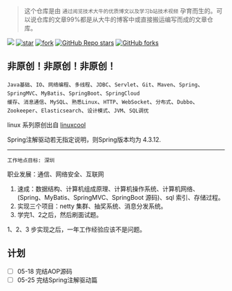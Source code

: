 > 这个仓库是由 `通过阅览技术大牛的优质博文以及学习b站技术视频` 孕育而生的。可以说仓库的文章99%都是从大牛的博客中或直接搬运编写而成的文章仓库。

[![](https://img.shields.io/badge/Author-yuanwu-orange.svg)](https://gitee.com/yuanwu233/CrazyNote) 
[![star](https://gitee.com/yuanwu233/CrazyNote/badge/star.svg?theme=dark)](https://gitee.com/yuanwu233/CrazyNote)
[![fork](https://gitee.com/yuanwu233/CrazyNote/badge/fork.svg?theme=dark)](https://gitee.com/yuanwu233/CrazyNote)
[![GitHub Repo stars](https://img.shields.io/github/stars/Doing-code/Java-Two-years-of-work-experience?logo=github)](https://github.com/Doing-code/Java-Two-years-of-work-experience)
[![GitHub forks](https://img.shields.io/github/forks/Doing-code/Java-Two-years-of-work-experience?logo=github)](https://github.com/Doing-code/Java-Two-years-of-work-experience)

## 非原创！非原创！非原创！

`Java基础`、`IO`、`网络编程`、`多线程`、`JDBC`、`Servlet`、`Git`、`Maven`、`Spring`、`SpringMVC`、`MyBatis`、`SpringBoot`、`SpringCloud` <br/>
`缓存`、`消息通信`、`MySQL`、`熟悉Linux`、`HTTP`、`WebSocket`、`分布式`、`Dubbo`、`Zookeeper`、`Elasticsearch`、`设计模式`、`JVM`、`SQL调优`

linux 系列原创出自 [linuxcool](https://www.linuxcool.com/)

Spring注解驱动若无指定说明，则Spring版本均为 4.3.12.

--------------------------------------------------------
`工作地点目标: 深圳`

职业发展：通信、网络安全、互联网

1. 速成：数据结构、计算机组成原理、计算机操作系统、计算机网络、(Spring、MyBatis、SpringMVC、SpringBoot 源码)、sql 索引、存储过程。
2. 实现三个项目：netty 集群、抽奖系统、消息分发系统。
3. 学完1、2之后，然后刷面试题。

1、2、3 步实现之后，一年工作经验应该不是问题。

## 计划
- [ ] 05-18 完结AOP源码
- [ ] 05-25 完结Spring注解驱动篇
